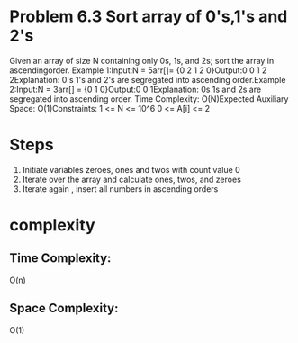 # Problem 6.3 Sort array of 0's,1's and 2's

Given an array of size N containing only 0s, 1s, and 2s; sort the array in ascendingorder. Example 1:Input:N = 5arr[]= {0 2 1 2 0}Output:0 0 1 2 2Explanation: 0's 1's and 2's are segregated into ascending order.Example 2:Input:N = 3arr[] = {0 1 0}Output:0 0 1Explanation: 0s 1s and 2s are segregated into ascending order. Time Complexity: O(N)Expected Auxiliary Space: O(1)Constraints: 1 <= N <= 10^6 0 <= A[i] <= 2

# Steps

1. Initiate variables zeroes, ones and twos with count value 0
2. Iterate over the array and calculate ones, twos, and zeroes
3. Iterate again , insert all numbers in ascending orders

# complexity

## Time Complexity:

O(n)

## Space Complexity:

O(1)

